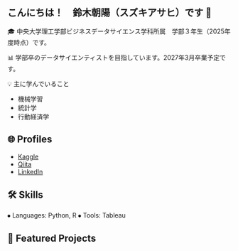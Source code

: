## こんにちは！　鈴木朝陽（スズキアサヒ）です 👋
🎓 中央大学理工学部ビジネスデータサイエンス学科所属　学部３年生（2025年度時点）です。

📊 学部卒のデータサイエンティストを目指しています。2027年3月卒業予定です。

💡 主に学んでいること
-	機械学習
-	統計学
-	行動経済学

## 🌐 Profiles
-	[Kaggle](https://www.kaggle.com/attsuatsu)
-	[Qiita](https://qiita.com/Attsuatsu)
-	[LinkedIn](https://www.linkedin.com/in/朝陽-鈴木-2204b6388-2204b6388)

## 🛠️ Skills
⦁	Languages: Python, R
⦁	Tools: Tableau

## 📂 Featured Projects
